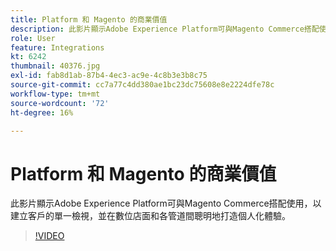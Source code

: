 ```yaml
---
title: Platform 和 Magento 的商業價值
description: 此影片顯示Adobe Experience Platform可與Magento Commerce搭配使用，以建立客戶的單一檢視，並在數位店面和各管道間聰明地打造個人化體驗。
role: User
feature: Integrations
kt: 6242
thumbnail: 40376.jpg
exl-id: fab8d1ab-87b4-4ec3-ac9e-4c8b3e3b8c75
source-git-commit: cc7a77c4dd380ae1bc23dc75608e8e2224dfe78c
workflow-type: tm+mt
source-wordcount: '72'
ht-degree: 16%

---
```


# Platform 和 Magento 的商業價值

此影片顯示Adobe Experience Platform可與Magento Commerce搭配使用，以建立客戶的單一檢視，並在數位店面和各管道間聰明地打造個人化體驗。

>[!VIDEO](https://video.tv.adobe.com/v/40376?quality=12&learn=on)

